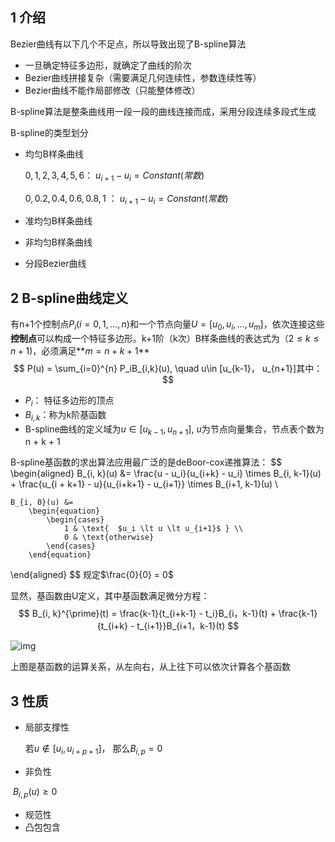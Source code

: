 ## 1  介绍

Bezier曲线有以下几个不足点，所以导致出现了B-spline算法

* 一旦确定特征多边形，就确定了曲线的阶次
* Bezier曲线拼接复杂（需要满足几何连续性，参数连续性等）
* Bezier曲线不能作局部修改（只能整体修改）

B-spline算法是整条曲线用一段一段的曲线连接而成，采用分段连续多段式生成

B-spline的类型划分

* 均匀B样条曲线

  ${0,1,2,3,4,5,6}$： $u_{i+1} - u_i = Constant(常数)$

  ${0,0.2,0.4,0.6,0.8,1}$ ：  $u_{i+1} - u_i = Constant(常数)$

* 准均匀B样条曲线

* 非均匀B样条曲线

* 分段Bezier曲线

## 2 B-spline曲线定义

有n+1个控制点$P_i(i=0,1,...,n)$和一个节点向量$U = [u_0, u_i, \dots, u_m]$，依次连接这些**控制点**可以构成一个特征多边形。k+1阶（k次）B样条曲线的表达式为$（2 \le k \le n+1)$，必须满足**$m=n+k+1$**
$$
P(u) = \sum_{i=0}^{n} P_iB_{i,k}(u), \quad u\in [u_{k-1}， u_{n+1}]其中：
$$

* $P_i$： 特征多边形的顶点
* $B_{i, k}$：称为k阶基函数
* B-spline曲线的定义域为$u ∈ [ u_{k − 1} , u_{n + 1}]$, $u$​为节点向量集合，节点表个数为n + k + 1

B-spline基函数的求出算法应用最广泛的是deBoor-cox递推算法：
$$
\begin{aligned}
    B_{i, k}(u)  &= \frac{u - u_i}{u_{i+k} - u_i} \times B_{i, k-1}(u) + \frac{u_{i + k+1} - u}{u_{i+k+1} - u_{i+1}} \times B_{i+1, k-1}(u)  \\
	
	B_{i, 0}(u) &= 
        \begin{equation}
            \begin{cases}
                1 & \text{  $u_i \lt u \lt u_{i+1}$ } \\
                0 & \text{otherwise}
            \end{cases}
        \end{equation}
\end{aligned}
$$
规定$\frac{0}{0} = 0$

显然，基函数由U定义，其中基函数满足微分方程：
$$
B_{i, k}^{\prime}(t) = \frac{k-1}{t_{i+k-1} - t_i}B_{i，k-1}(t) +  \frac{k-1}{t_{i+k} - t_{i+1}}B_{i+1，k-1}(t)
$$
 

![img](https://img-blog.csdn.net/20180723213149795?watermark/2/text/aHR0cHM6Ly9ibG9nLmNzZG4ubmV0L3FxXzQwNTk3MzE3/font/5a6L5L2T/fontsize/400/fill/I0JBQkFCMA==/dissolve/70)

上图是基函数的运算关系，从左向右，从上往下可以依次计算各个基函数

## 3 性质

* 局部支撑性

  若$u \notin [u_i, u_{i+p+1}]$， 那么$B_{i, p} = 0$

* 非负性

​	  $B_{i, p}(u) \ge 0$

* 规范性
* 凸包包含